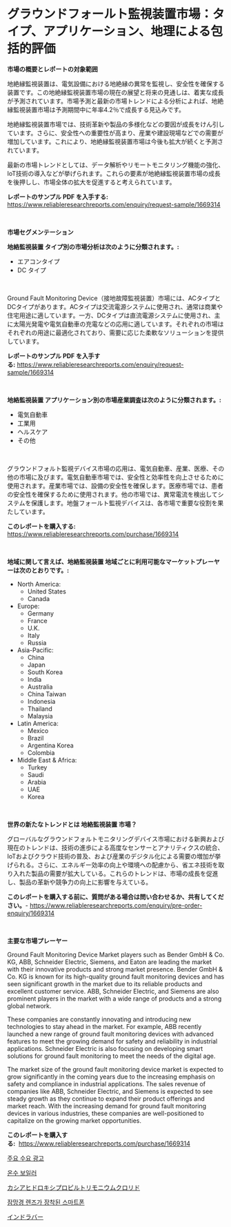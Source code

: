 <p><h1>グラウンドフォールト監視装置市場：タイプ、アプリケーション、地理による包括的評価</h1></p><p><strong>市場の概要とレポートの対象範囲</strong></p>
<p><p>地絶縁監視装置は、電気設備における地絶縁の異常を監視し、安全性を確保する装置です。この地絶縁監視装置市場の現在の展望と将来の見通しは、着実な成長が予測されています。市場予測と最新の市場トレンドによる分析によれば、地絶縁監視装置市場は予測期間中に年率4.2％で成長する見込みです。</p><p>地絶縁監視装置市場では、技術革新や製品の多様化などの要因が成長をけん引しています。さらに、安全性への重要性が高まり、産業や建設現場などでの需要が増加しています。これにより、地絶縁監視装置市場は今後も拡大が続くと予測されています。</p><p>最新の市場トレンドとしては、データ解析やリモートモニタリング機能の強化、IoT技術の導入などが挙げられます。これらの要素が地絶縁監視装置市場の成長を後押しし、市場全体の拡大を促進すると考えられています。</p></p>
<p><strong>レポートのサンプル PDF を入手する:</strong> <a href="https://www.reliableresearchreports.com/enquiry/request-sample/1669314">https://www.reliableresearchreports.com/enquiry/request-sample/1669314</a></p>
<p>&nbsp;</p>
<p><strong>市場セグメンテーション</strong></p>
<p><strong>地絡監視装置 タイプ別の市場分析は次のように分類されます。:</strong></p>
<p><ul><li>エアコンタイプ</li><li>DC タイプ</li></ul></p>
<p>&nbsp;</p>
<p><p>Ground Fault Monitoring Device（接地故障監視装置）市場には、ACタイプとDCタイプがあります。ACタイプは交流電源システムに使用され、通常は商業や住宅用途に適しています。一方、DCタイプは直流電源システムに使用され、主に太陽光発電や電気自動車の充電などの応用に適しています。それぞれの市場はそれぞれの用途に最適化されており、需要に応じた柔軟なソリューションを提供しています。</p></p>
<p><strong>レポートのサンプル PDF を入手する:</strong>&nbsp;<a href="https://www.reliableresearchreports.com/enquiry/request-sample/1669314">https://www.reliableresearchreports.com/enquiry/request-sample/1669314</a></p>
<p>&nbsp;</p>
<p><strong> 地絡監視装置 アプリケーション別の市場産業調査は次のように分類されます。:</strong></p>
<p><ul><li>電気自動車</li><li>工業用</li><li>ヘルスケア</li><li>その他</li></ul></p>
<p>&nbsp;</p>
<p><p>グラウンドフォルト監視デバイス市場の応用は、電気自動車、産業、医療、その他の市場に及びます。電気自動車市場では、安全性と効率性を向上させるために使用されます。産業市場では、設備の安全性を確保します。医療市場では、患者の安全性を確保するために使用されます。他の市場では、異常電流を検出してシステムを保護します。地盤フォールト監視デバイスは、各市場で重要な役割を果たしています。</p></p>
<p><strong>このレポートを購入する:</strong>&nbsp; <a href="https://www.reliableresearchreports.com/purchase/1669314">https://www.reliableresearchreports.com/purchase/1669314</a></p>
<p>&nbsp;</p>
<p><strong>地域に関して言えば、地絡監視装置 地域ごとに利用可能なマーケットプレーヤーは次のとおりです。:</strong></p>
<p><ul>
    <li>
        North America:
        <ul>
            <li>United States</li>
            <li>Canada</li>
        </ul>
    </li>
    <li>
        Europe:
        <ul>
            <li>Germany</li>
            <li>France</li>
            <li>U.K.</li>
            <li>Italy</li>
            <li>Russia</li>
        </ul>
    </li>
    <li>
        Asia-Pacific:
        <ul>
            <li>China</li>
            <li>Japan</li>
            <li>South Korea</li>
            <li>India</li>
            <li>Australia</li>
            <li>China Taiwan</li>
            <li>Indonesia</li>
            <li>Thailand</li>
            <li>Malaysia</li>
        </ul>
    </li>
    <li>
        Latin America:
        <ul>
            <li>Mexico</li>
            <li>Brazil</li>
            <li>Argentina Korea</li>
            <li>Colombia</li>
        </ul>
    </li>
    <li>
        Middle East & Africa:
        <ul>
            <li>Turkey</li>
            <li>Saudi</li>
            <li>Arabia</li>
            <li>UAE</li>
            <li>Korea</li>
        </ul>
    </li>
    </ul></p>
<p>&nbsp;</p>
<p><strong>世界の新たなトレンドとは 地絡監視装置 市場？</strong></p>
<p><p>グローバルなグラウンドフォルトモニタリングデバイス市場における新興および現在のトレンドは、技術の進歩による高度なセンサーとアナリティクスの統合、IoTおよびクラウド技術の普及、および産業のデジタル化による需要の増加が挙げられる。さらに、エネルギー効率の向上や環境への配慮から、省エネ技術を取り入れた製品の需要が拡大している。これらのトレンドは、市場の成長を促進し、製品の革新や競争力の向上に影響を与えている。</p></p>
<p><strong>このレポートを購入する前に、質問がある場合は問い合わせるか、共有してください。</strong>- <a href="https://www.reliableresearchreports.com/enquiry/pre-order-enquiry/1669314">https://www.reliableresearchreports.com/enquiry/pre-order-enquiry/1669314</a></p>
<p>&nbsp;</p>
<p><strong>主要な市場プレーヤー</strong></p>
<p><p>Ground Fault Monitoring Device Market players such as Bender GmbH & Co. KG, ABB, Schneider Electric, Siemens, and Eaton are leading the market with their innovative products and strong market presence. Bender GmbH & Co. KG is known for its high-quality ground fault monitoring devices and has seen significant growth in the market due to its reliable products and excellent customer service. ABB, Schneider Electric, and Siemens are also prominent players in the market with a wide range of products and a strong global network.</p><p>These companies are constantly innovating and introducing new technologies to stay ahead in the market. For example, ABB recently launched a new range of ground fault monitoring devices with advanced features to meet the growing demand for safety and reliability in industrial applications. Schneider Electric is also focusing on developing smart solutions for ground fault monitoring to meet the needs of the digital age.</p><p>The market size of the ground fault monitoring device market is expected to grow significantly in the coming years due to the increasing emphasis on safety and compliance in industrial applications. The sales revenue of companies like ABB, Schneider Electric, and Siemens is expected to see steady growth as they continue to expand their product offerings and market reach. With the increasing demand for ground fault monitoring devices in various industries, these companies are well-positioned to capitalize on the growing market opportunities.</p></p>
<p><strong>このレポートを購入する:</strong>&nbsp;&nbsp;<a href="https://www.reliableresearchreports.com/purchase/1669314">https://www.reliableresearchreports.com/purchase/1669314</a></p>
<p><p><a href="https://github.com/fernandotryO5lson96765/Market-Research-Report-List-1/blob/main/819408215324.md">주요 수요 광고</a></p><p><a href="https://medium.com/@jodyomenick905/%EC%98%A8%EC%88%98-%EB%B3%B4%EC%9D%BC%EB%9F%AC-%EC%8B%9C%EC%9E%A5-%EA%B2%BD%EC%9F%81-%EB%B6%84%EC%84%9D-%EC%8B%9C%EC%9E%A5-%EB%8F%99%ED%96%A5-%EB%B0%8F-2031%EB%85%84%EA%B9%8C%EC%A7%80%EC%9D%98-%EC%98%88%EC%B8%A1-cf8fb29af306">온수 보일러</a></p><p><a href="https://medium.com/@lilliandach1969/%E3%82%AB%E3%83%83%E3%82%B7%E3%82%A2%E3%83%92%E3%83%89%E3%83%AD%E3%82%AD%E3%82%B7%E3%83%97%E3%83%AD%E3%83%94%E3%83%AB%E3%83%88%E3%83%AA%E3%83%A2%E3%83%8B%E3%82%A6%E3%83%A0%E3%82%AF%E3%83%AD%E3%83%A9%E3%82%A4%E3%83%89%E5%B8%82%E5%A0%B4%E8%A6%8F%E6%A8%A1-%E5%B8%82%E5%A0%B4%E5%B1%95%E6%9C%9B%E3%81%A8%E5%B8%82%E5%A0%B4%E4%BA%88%E6%B8%AC-2024%E5%B9%B4%E3%81%8B%E3%82%892031%E5%B9%B4-e7d361e13a6a">カシアヒドロキシプロピルトリモニウムクロリド</a></p><p><a href="https://medium.com/@wilsoniehn789562023/%ED%8E%98%EB%A6%AC%EC%8A%A4%EC%BD%94%ED%94%84-%EB%A0%8C%EC%A6%88%EA%B0%80-%EC%9E%A5%EC%B0%A9%EB%90%9C-%EC%8A%A4%EB%A7%88%ED%8A%B8%ED%8F%B0-%EC%8B%9C%EC%9E%A5-%EB%B6%84%EC%84%9D-%EB%B0%8F-2024%EB%85%84%EB%B6%80%ED%84%B0-2031%EB%85%84%EA%B9%8C%EC%A7%80%EC%9D%98-%EA%B7%9C%EB%AA%A8-%EC%98%88%EC%B8%A1-2b4c8588b996">잠망경 렌즈가 장착된 스마트폰</a></p><p><a href="https://medium.com/@cierrahayes94/%E3%82%A4%E3%83%B3%E3%83%89%E3%82%B4%E3%83%A0%E5%B8%82%E5%A0%B4-%E5%B8%82%E5%A0%B4%E3%82%B7%E3%82%A7%E3%82%A2-%E5%B8%82%E5%A0%B4%E5%8B%95%E5%90%91-%E3%81%8A%E3%82%88%E3%81%B3%E5%B0%86%E6%9D%A5%E3%81%AE%E6%88%90%E9%95%B7%E3%82%92%E6%8E%A2%E3%82%8B-22d46971770c">インドラバー</a></p></p>